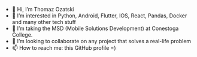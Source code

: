 - 👋 Hi, I’m Thomaz Ozatski
- 👀 I’m interested in Python, Android, Flutter, IOS, React, Pandas, Docker and many other tech stuff
- 🌱 I’m taking the MSD (Mobile Solutions Development) at Conestoga College.
- 💞️ I’m looking to collaborate on any project that solves a real-life problem
- 📫 How to reach me: this GitHub profile =)

<!---
ozatski/ozatski is a ✨ special ✨ repository because its `README.md` (this file) appears on your GitHub profile.
You can click the Preview link to take a look at your changes.
--->
